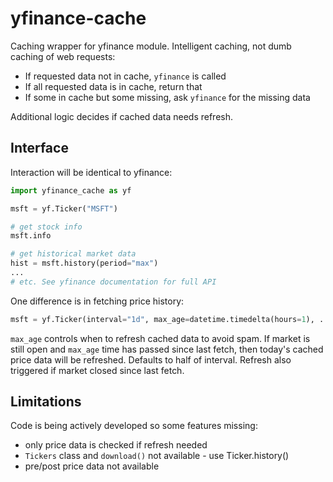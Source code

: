 # yfinance-cache
Caching wrapper for yfinance module. Intelligent caching, not dumb caching of web requests:
- If requested data not in cache, `yfinance` is called
- If all requested data is in cache, return that
- If some in cache but some missing, ask `yfinance` for the missing data

Additional logic decides if cached data needs refresh.

## Interface
Interaction will be identical to yfinance:

```python
import yfinance_cache as yf

msft = yf.Ticker("MSFT")

# get stock info
msft.info

# get historical market data
hist = msft.history(period="max")
...
# etc. See yfinance documentation for full API
```

One difference is in fetching price history:
```python
msft = yf.Ticker(interval="1d", max_age=datetime.timedelta(hours=1), ...)
```
`max_age` controls when to refresh cached data to avoid spam. If market is still open and `max_age` time has passed since last fetch, then today's cached price data will be refreshed. 
Defaults to half of interval. Refresh also triggered if market closed since last fetch.

## Limitations

Code is being actively developed so some features missing:

- only price data is checked if refresh needed
- `Tickers` class and `download()` not available - use Ticker.history()
- pre/post price data not available